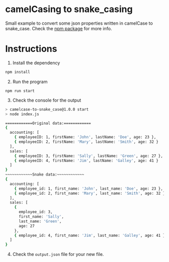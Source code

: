 # camelCasing to snake_casing

Small example to convert some json properties written in camelCase to snake_case.
Check the [npm package](https://www.npmjs.com/package/snakecase-keys) for more info.

# Instructions

1. Install the dependency

``` bash
npm install
```

2. Run the program
```
npm run start
```
3. Check the console for the output
```bash
> camelcase-to-snake_case@1.0.0 start
> node index.js

============Original data:============
{
  accounting: [
    { employeeID: 1, firstName: 'John', lastName: 'Doe', age: 23 },
    { employeeID: 2, firstName: 'Mary', lastName: 'Smith', age: 32 }
  ],
  sales: [
    { employeeID: 3, firstName: 'Sally', lastName: 'Green', age: 27 },
    { employeeID: 4, firstName: 'Jim', lastName: 'Galley', age: 41 }
  ]
}
~~~~~~~~~~~~Snake data:~~~~~~~~~~~~
{
  accounting: [
    { employee_id: 1, first_name: 'John', last_name: 'Doe', age: 23 },
    { employee_id: 2, first_name: 'Mary', last_name: 'Smith', age: 32 }
  ],
  sales: [
    {
      employee_id: 3,
      first_name: 'Sally',
      last_name: 'Green',
      age: 27
    },
    { employee_id: 4, first_name: 'Jim', last_name: 'Galley', age: 41 }
  ]
}
```

4. Check the `output.json` file for your new file.